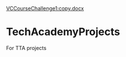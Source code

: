 [VCCourseChallenge1:copy.docx](https://github.com/marashen/TechAcademyProjects/files/7151137/VCCourseChallenge1.copy.docx)
# TechAcademyProjects
For TTA projects
